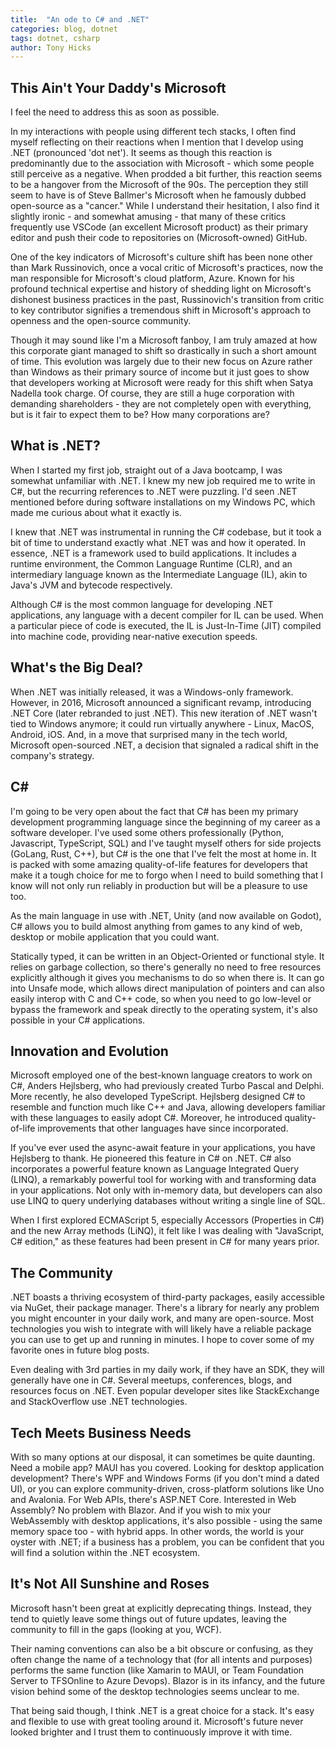 ```yaml
---
title:  "An ode to C# and .NET"
categories: blog, dotnet
tags: dotnet, csharp
author: Tony Hicks
---
```


## This Ain't Your Daddy's Microsoft
I feel the need to address this as soon as possible.

In my interactions with people using different tech stacks, I often find myself reflecting on their reactions when I mention that I develop using .NET (pronounced 'dot net'). It seems as though this reaction is predominantly due to the association with Microsoft - which some people still perceive as a negative. When prodded a bit further, this reaction seems to be a hangover from the Microsoft of the 90s. The perception they still seem to have is of Steve Ballmer's Microsoft when he famously dubbed open-source as a "cancer." While I understand their hesitation, I also find it slightly ironic - and somewhat amusing - that many of these critics frequently use VSCode (an excellent Microsoft product) as their primary editor and push their code to repositories on (Microsoft-owned) GitHub.

One of the key indicators of Microsoft's culture shift has been none other than Mark Russinovich, once a vocal critic of Microsoft's practices, now the man responsible for Microsoft's cloud platform, Azure. Known for his profound technical expertise and history of shedding light on Microsoft's dishonest business practices in the past, Russinovich's transition from critic to key contributor signifies a tremendous shift in Microsoft's approach to openness and the open-source community.

Though it may sound like I'm a Microsoft fanboy, I am truly amazed at how this corporate giant managed to shift so drastically in such a short amount of time. This evolution was largely due to their new focus on Azure rather than Windows as their primary source of income but it just goes to show that developers working at Microsoft were ready for this shift when Satya Nadella took charge. Of course, they are still a huge corporation with demanding shareholders - they are not completely open with everything, but is it fair to expect them to be? How many corporations are?

## What is .NET?
When I started my first job, straight out of a Java bootcamp, I was somewhat unfamiliar with .NET. I knew my new job required me to write in C#, but the recurring references to .NET were puzzling. I'd seen .NET mentioned before during software installations on my Windows PC, which made me curious about what it exactly is.

I knew that .NET was instrumental in running the C# codebase, but it took a bit of time to understand exactly what .NET was and how it operated. In essence, .NET is a framework used to build applications. It includes a runtime environment, the Common Language Runtime (CLR), and an intermediary language known as the Intermediate Language (IL), akin to Java's JVM and bytecode respectively.

Although C# is the most common language for developing .NET applications, any language with a decent compiler for IL can be used. When a particular piece of code is executed, the IL is Just-In-Time (JIT) compiled into machine code, providing near-native execution speeds.

## What's the Big Deal?
When .NET was initially released, it was a Windows-only framework. However, in 2016, Microsoft announced a significant revamp, introducing .NET Core (later rebranded to just .NET). This new iteration of .NET wasn't tied to Windows anymore; it could run virtually anywhere - Linux, MacOS, Android, iOS. And, in a move that surprised many in the tech world, Microsoft open-sourced .NET, a decision that signaled a radical shift in the company's strategy.

## C#

I'm going to be very open about the fact that C# has been my primary development programming language since the beginning of my career as a  software developer. I've used some others professionally (Python, Javascript, TypeScript, SQL) and I've taught myself others for side projects (GoLang, Rust, C++), but C# is the one that I've felt the most at home in. It is packed with some amazing quality-of-life features for developers that make it a tough choice for me to forgo when I need to build something that I know will not only run reliably in production but will be a pleasure to use too.

As the main language in use with .NET, Unity (and now available on Godot), C# allows you to build almost anything from games to any kind of web, desktop or mobile application that you could want.

Statically typed, it can be written in an Object-Oriented or functional style. It relies on garbage collection, so there's generally no need to free resources explicitly although it gives you mechanisms to do so when there is. It can go into Unsafe mode, which allows direct manipulation of pointers and can also easily interop with C and C++ code, so when you need to go low-level or bypass the framework and speak directly to the operating system, it's also possible in your C# applications.

## Innovation and Evolution
Microsoft employed one of the best-known language creators to work on C#, Anders Hejlsberg, who had previously created Turbo Pascal and Delphi. More recently, he also developed TypeScript. Hejlsberg designed C# to resemble and function much like C++ and Java, allowing developers familiar with these languages to easily adopt C#. Moreover, he introduced quality-of-life improvements that other languages have since incorporated.

If you've ever used the async-await feature in your applications, you have Hejlsberg to thank. He pioneered this feature in C# on .NET. C# also incorporates a powerful feature known as Language Integrated Query (LINQ), a remarkably powerful tool for working with and transforming data in your applications. Not only with in-memory data, but developers can also use LINQ to query underlying databases without writing a single line of SQL.

When I first explored ECMAScript 5, especially Accessors (Properties in C#) and the new Array methods (LiNQ), it felt like I was dealing with "JavaScript, C# edition," as these features had been present in C# for many years prior.

## The Community
.NET boasts a thriving ecosystem of third-party packages, easily accessible via NuGet, their package manager. There's a library for nearly any problem you might encounter in your daily work, and many are open-source. Most technologies you wish to integrate with will likely have a reliable package you can use to get up and running in minutes. I hope to cover some of my favorite ones in future blog posts.

Even dealing with 3rd parties in my daily work, if they have an SDK, they will generally have one in C#.
Several meetups, conferences, blogs, and resources focus on .NET. Even popular developer sites like StackExchange and StackOverflow use .NET technologies.

## Tech Meets Business Needs
With so many options at our disposal, it can sometimes be quite daunting. Need a mobile app? MAUI has you covered. Looking for desktop application development? There's WPF and Windows Forms (if you don't mind a dated UI), or you can explore community-driven, cross-platform solutions like Uno and Avalonia. For Web APIs, there's ASP.NET Core. Interested in Web Assembly? No problem with Blazor. And if you wish to mix your WebAssembly with desktop applications, it's also possible - using the same memory space too - with hybrid apps. In other words, the world is your oyster with .NET; if a business has a problem, you can be confident that you will find a solution within the .NET ecosystem.

## It's Not All Sunshine and Roses
Microsoft hasn't been great at explicitly deprecating things. Instead, they tend to quietly leave some things out of future updates, leaving the community to fill in the gaps (looking at you, WCF).

Their naming conventions can also be a bit obscure or confusing, as they often change the name of a technology that (for all intents and purposes) performs the same function (like Xamarin to MAUI, or Team Foundation Server to TFSOnline to Azure Devops). Blazor is in its infancy, and the future vision behind some of the desktop technologies seems unclear to me.

That being said though, I think .NET is a great choice for a stack. It's easy and flexible to use with great tooling around it.
Microsoft's future never looked brighter and I trust them to continuously improve it with time.


